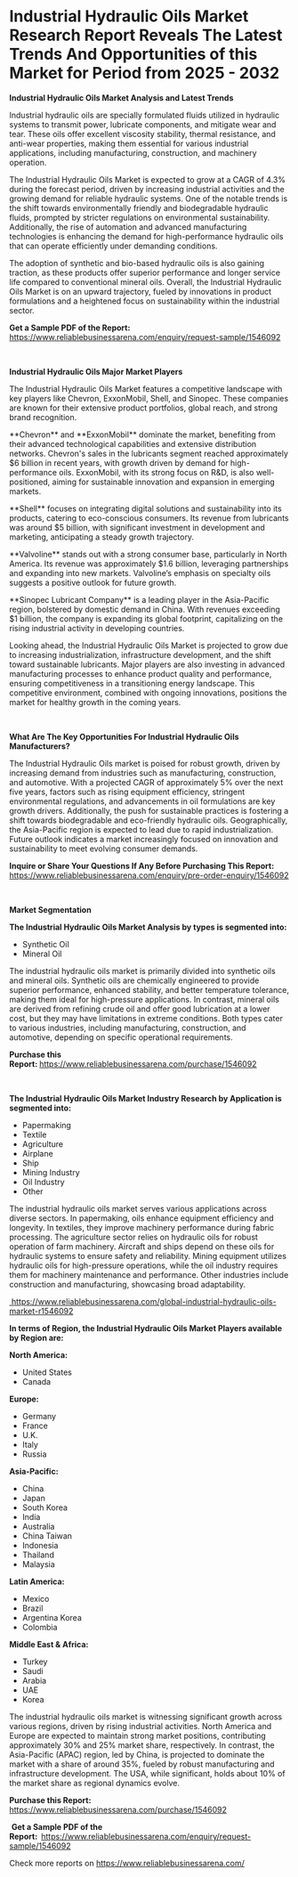 <p><h1>Industrial Hydraulic Oils Market Research Report Reveals The Latest Trends And Opportunities of this Market for Period from 2025 - 2032</h1></p><p><strong>Industrial Hydraulic Oils Market Analysis and Latest Trends</strong></p>
<p><p>Industrial hydraulic oils are specially formulated fluids utilized in hydraulic systems to transmit power, lubricate components, and mitigate wear and tear. These oils offer excellent viscosity stability, thermal resistance, and anti-wear properties, making them essential for various industrial applications, including manufacturing, construction, and machinery operation.</p><p>The Industrial Hydraulic Oils Market is expected to grow at a CAGR of 4.3% during the forecast period, driven by increasing industrial activities and the growing demand for reliable hydraulic systems. One of the notable trends is the shift towards environmentally friendly and biodegradable hydraulic fluids, prompted by stricter regulations on environmental sustainability. Additionally, the rise of automation and advanced manufacturing technologies is enhancing the demand for high-performance hydraulic oils that can operate efficiently under demanding conditions.</p><p>The adoption of synthetic and bio-based hydraulic oils is also gaining traction, as these products offer superior performance and longer service life compared to conventional mineral oils. Overall, the Industrial Hydraulic Oils Market is on an upward trajectory, fueled by innovations in product formulations and a heightened focus on sustainability within the industrial sector.</p></p>
<p><strong>Get a Sample PDF of the Report:&nbsp;</strong> <a href="https://www.reliablebusinessarena.com/enquiry/request-sample/1546092?utm_campaign=3261&utm_medium=2&utm_source=Github&utm_content=ia&utm_term=31032025&utm_id=industrial-hydraulic-oils">https://www.reliablebusinessarena.com/enquiry/request-sample/1546092</a></p>
<p>&nbsp;</p>
<p><strong>Industrial Hydraulic Oils Major Market Players</strong></p>
<p><p>The Industrial Hydraulic Oils Market features a competitive landscape with key players like Chevron, ExxonMobil, Shell, and Sinopec. These companies are known for their extensive product portfolios, global reach, and strong brand recognition.</p><p>**Chevron** and **ExxonMobil** dominate the market, benefiting from their advanced technological capabilities and extensive distribution networks. Chevron's sales in the lubricants segment reached approximately $6 billion in recent years, with growth driven by demand for high-performance oils. ExxonMobil, with its strong focus on R&D, is also well-positioned, aiming for sustainable innovation and expansion in emerging markets.</p><p>**Shell** focuses on integrating digital solutions and sustainability into its products, catering to eco-conscious consumers. Its revenue from lubricants was around $5 billion, with significant investment in development and marketing, anticipating a steady growth trajectory.</p><p>**Valvoline** stands out with a strong consumer base, particularly in North America. Its revenue was approximately $1.6 billion, leveraging partnerships and expanding into new markets. Valvoline’s emphasis on specialty oils suggests a positive outlook for future growth.</p><p>**Sinopec Lubricant Company** is a leading player in the Asia-Pacific region, bolstered by domestic demand in China. With revenues exceeding $1 billion, the company is expanding its global footprint, capitalizing on the rising industrial activity in developing countries.</p><p>Looking ahead, the Industrial Hydraulic Oils Market is projected to grow due to increasing industrialization, infrastructure development, and the shift toward sustainable lubricants. Major players are also investing in advanced manufacturing processes to enhance product quality and performance, ensuring competitiveness in a transitioning energy landscape. This competitive environment, combined with ongoing innovations, positions the market for healthy growth in the coming years.</p></p>
<p>&nbsp;</p>
<p><strong>What Are The Key Opportunities For Industrial Hydraulic Oils Manufacturers?</strong></p>
<p><p>The Industrial Hydraulic Oils market is poised for robust growth, driven by increasing demand from industries such as manufacturing, construction, and automotive. With a projected CAGR of approximately 5% over the next five years, factors such as rising equipment efficiency, stringent environmental regulations, and advancements in oil formulations are key growth drivers. Additionally, the push for sustainable practices is fostering a shift towards biodegradable and eco-friendly hydraulic oils. Geographically, the Asia-Pacific region is expected to lead due to rapid industrialization. Future outlook indicates a market increasingly focused on innovation and sustainability to meet evolving consumer demands.</p></p>
<p><strong>Inquire or Share Your Questions If Any Before Purchasing This Report:</strong> <a href="https://www.reliablebusinessarena.com/enquiry/pre-order-enquiry/1546092?utm_campaign=3261&utm_medium=2&utm_source=Github&utm_content=ia&utm_term=31032025&utm_id=industrial-hydraulic-oils">https://www.reliablebusinessarena.com/enquiry/pre-order-enquiry/1546092</a></p>
<p>&nbsp;</p>
<p><strong>Market Segmentation</strong></p>
<p><strong>The Industrial Hydraulic Oils Market Analysis by types is segmented into:</strong></p>
<p><ul><li>Synthetic Oil</li><li>Mineral Oil</li></ul></p>
<p><p>The industrial hydraulic oils market is primarily divided into synthetic oils and mineral oils. Synthetic oils are chemically engineered to provide superior performance, enhanced stability, and better temperature tolerance, making them ideal for high-pressure applications. In contrast, mineral oils are derived from refining crude oil and offer good lubrication at a lower cost, but they may have limitations in extreme conditions. Both types cater to various industries, including manufacturing, construction, and automotive, depending on specific operational requirements.</p></p>
<p><strong>Purchase this Report:&nbsp;</strong><a href="https://www.reliablebusinessarena.com/purchase/1546092?utm_campaign=3261&utm_medium=2&utm_source=Github&utm_content=ia&utm_term=31032025&utm_id=industrial-hydraulic-oils">https://www.reliablebusinessarena.com/purchase/1546092</a></p>
<p>&nbsp;</p>
<p><strong>The Industrial Hydraulic Oils Market Industry Research by Application is segmented into:</strong></p>
<p><ul><li>Papermaking</li><li>Textile</li><li>Agriculture</li><li>Airplane</li><li>Ship</li><li>Mining Industry</li><li>Oil Industry</li><li>Other</li></ul></p>
<p><p>The industrial hydraulic oils market serves various applications across diverse sectors. In papermaking, oils enhance equipment efficiency and longevity. In textiles, they improve machinery performance during fabric processing. The agriculture sector relies on hydraulic oils for robust operation of farm machinery. Aircraft and ships depend on these oils for hydraulic systems to ensure safety and reliability. Mining equipment utilizes hydraulic oils for high-pressure operations, while the oil industry requires them for machinery maintenance and performance. Other industries include construction and manufacturing, showcasing broad adaptability.</p></p>
<p><a href="https://www.reliablebusinessarena.com/global-industrial-hydraulic-oils-market-r1546092?utm_campaign=3261&utm_medium=2&utm_source=Github&utm_content=ia&utm_term=31032025&utm_id=industrial-hydraulic-oils">&nbsp;https://www.reliablebusinessarena.com/global-industrial-hydraulic-oils-market-r1546092</a></p>
<p><strong>In terms of Region, the Industrial Hydraulic Oils Market Players available by Region are:</strong></p>
<p>
    <p> <strong> North America: </strong>
        <ul>
            <li>United States</li>
            <li>Canada</li>
        </ul>
        </p> 
    <p> <strong> Europe: </strong>
        <ul>
            <li>Germany</li>
            <li>France</li>
            <li>U.K.</li>
            <li>Italy</li>
            <li>Russia</li>
        </ul>
        </p> 
    <p> <strong> Asia-Pacific: </strong>
        <ul>
            <li>China</li>
            <li>Japan</li>
            <li>South Korea</li>
            <li>India</li>
            <li>Australia</li>
            <li>China Taiwan</li>
            <li>Indonesia</li>
            <li>Thailand</li>
            <li>Malaysia</li>
        </ul>
        </p> 
    <p> <strong> Latin America: </strong>
        <ul>
            <li>Mexico</li>
            <li>Brazil</li>
            <li>Argentina Korea</li>
            <li>Colombia</li>
        </ul>
        </p> 
    <p> <strong> Middle East & Africa: </strong>
        <ul>
            <li>Turkey</li>
            <li>Saudi</li>
            <li>Arabia</li>
            <li>UAE</li>
            <li>Korea</li>
        </ul>
    </p>
    </p>
<p><p>The industrial hydraulic oils market is witnessing significant growth across various regions, driven by rising industrial activities. North America and Europe are expected to maintain strong market positions, contributing approximately 30% and 25% market share, respectively. In contrast, the Asia-Pacific (APAC) region, led by China, is projected to dominate the market with a share of around 35%, fueled by robust manufacturing and infrastructure development. The USA, while significant, holds about 10% of the market share as regional dynamics evolve.</p></p>
<p><strong>Purchase this Report: </strong><a href="https://www.reliablebusinessarena.com/purchase/1546092?utm_campaign=3261&utm_medium=2&utm_source=Github&utm_content=ia&utm_term=31032025&utm_id=industrial-hydraulic-oils">https://www.reliablebusinessarena.com/purchase/1546092</a></p>
<p>&nbsp;<strong>Get a Sample PDF of the Report:&nbsp;&nbsp;</strong><a href="https://www.reliablebusinessarena.com/enquiry/request-sample/1546092?utm_campaign=3261&utm_medium=2&utm_source=Github&utm_content=ia&utm_term=31032025&utm_id=industrial-hydraulic-oils">https://www.reliablebusinessarena.com/enquiry/request-sample/1546092</a></p>
<p><strong></strong></p>
<p>Check more reports on <a href="https://www.reliablebusinessarena.com/?utm_campaign=3261&utm_medium=2&utm_source=Github&utm_content=ia&utm_term=31032025&utm_id=industrial-hydraulic-oils">https://www.reliablebusinessarena.com/</a></p>